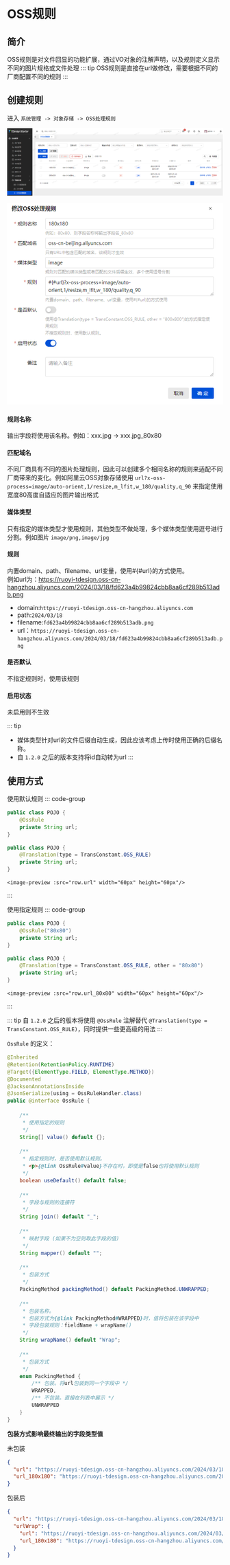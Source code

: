# OSS规则

## 简介
OSS规则是对文件回显的功能扩展，通过VO对象的注解声明，以及规则定义显示不同的图片规格或文件处理
::: tip
OSS规则是直接在url做修改，需要根据不同的厂商配置不同的规则
:::

## 创建规则
进入 `系统管理 -> 对象存储 -> OSS处理规则`

![img.png](../../assets/images/basic/oss-rule/img.png)

![img2.png](../../assets/images/basic/oss-rule/img2.png)

#### 规则名称

输出字段将使用该名称。例如：xxx.jpg -> xxx.jpg_80x80
#### 匹配域名

不同厂商具有不同的图片处理规则，因此可以创建多个相同名称的规则来适配不同厂商带来的变化。例如阿里云OSS对象存储使用 `url?x-oss-process=image/auto-orient,1/resize,m_lfit,w_180/quality,q_90` 来指定使用宽度80高度自适应的图片输出格式
#### 媒体类型

只有指定的媒体类型才使用规则，其他类型不做处理，多个媒体类型使用逗号进行分割。例如图片 `image/png,image/jpg`
#### 规则

内置domain、path、filename、url变量，使用#{#url}的方式使用。<br/>例如url为：https://ruoyi-tdesign.oss-cn-hangzhou.aliyuncs.com/2024/03/18/fd623a4b99824cbb8aa6cf289b513adb.png
* domain:`https://ruoyi-tdesign.oss-cn-hangzhou.aliyuncs.com`
* path:`2024/03/18`
* filename:`fd623a4b99824cbb8aa6cf289b513adb.png`
* url：`https://ruoyi-tdesign.oss-cn-hangzhou.aliyuncs.com/2024/03/18/fd623a4b99824cbb8aa6cf289b513adb.png`
#### 是否默认

不指定规则时，使用该规则
#### 启用状态

未启用则不生效

::: tip
* 媒体类型针对url的文件后缀自动生成，因此应该考虑上传时使用正确的后缀名称。
* 自 `1.2.0` 之后的版本支持将id自动转为url
:::

## 使用方式

使用默认规则
::: code-group
```java [java <Badge type="tip" text=">1.2.0" />]
public class POJO {
    @OssRule
    private String url;
}
```
```java [java <Badge type="tip" text="<=1.2.0" />]
public class POJO {
    @Translation(type = TransConstant.OSS_RULE)
    private String url;
}
```
```vue [Vue]
<image-preview :src="row.url" width="60px" height="60px"/>
```
:::


使用指定规则
::: code-group
```java [java <Badge type="tip" text=">1.2.0" />]
public class POJO {
    @OssRule("80x80")
    private String url;
}
```
```java [java <Badge type="tip" text="<=1.2.0" />]
public class POJO {
    @Translation(type = TransConstant.OSS_RULE, other = "80x80")
    private String url;
}
```
```vue [Vue]
<image-preview :src="row.url_80x80" width="60px" height="60px"/>
```
:::

::: tip
自 `1.2.0` 之后的版本将使用 `@OssRule` 注解替代 `@Translation(type = TransConstant.OSS_RULE)`，同时提供一些更高级的用法
:::

`OssRule` 的定义：

```java
@Inherited
@Retention(RetentionPolicy.RUNTIME)
@Target({ElementType.FIELD, ElementType.METHOD})
@Documented
@JacksonAnnotationsInside
@JsonSerialize(using = OssRuleHandler.class)
public @interface OssRule {

    /**
     * 使用指定的规则
     */
    String[] value() default {};

    /**
     * 指定规则时，是否使用默认规则。
     * <p>{@link OssRule#value}不存在时，即使是false也将使用默认规则
     */
    boolean useDefault() default false;

    /**
     * 字段与规则的连接符
     */
    String join() default "_";

    /**
     * 映射字段 (如果不为空则取此字段的值)
     */
    String mapper() default "";

    /**
     * 包装方式
     */
    PackingMethod packingMethod() default PackingMethod.UNWRAPPED;

    /**
     * 包装名称。
     * 包装方式为{@link PackingMethod#WRAPPED}时，值将包装在该字段中
     * 字段包装规则：fieldName + wrapName()
     */
    String wrapName() default "Wrap";

    /**
     * 包装方式
     */
    enum PackingMethod {
        /** 包装。将url包装到同一个字段中 */
        WRAPPED,
        /** 不包装。直接在列表中展示 */
        UNWRAPPED
    }
}
```

**包装方式影响最终输出的字段类型值**

未包装
```json
{
  "url": "https://ruoyi-tdesign.oss-cn-hangzhou.aliyuncs.com/2024/03/18/fd623a4b99824cbb8aa6cf289b513adb.png",
  "url_180x180": "https://ruoyi-tdesign.oss-cn-hangzhou.aliyuncs.com/2024/03/18/fd623a4b99824cbb8aa6cf289b513adb.png?x-oss-process=image/auto-orient,1/resize,m_lfit,w_180/quality,q_90"
}
```

包装后
```json
{
  "url": "https://ruoyi-tdesign.oss-cn-hangzhou.aliyuncs.com/2024/03/18/fd623a4b99824cbb8aa6cf289b513adb.png",
  "urlWrap": {
    "url": "https://ruoyi-tdesign.oss-cn-hangzhou.aliyuncs.com/2024/03/18/fd623a4b99824cbb8aa6cf289b513adb.png",
    "url_180x180": "https://ruoyi-tdesign.oss-cn-hangzhou.aliyuncs.com/2024/03/18/fd623a4b99824cbb8aa6cf289b513adb.png?x-oss-process=image/auto-orient,1/resize,m_lfit,w_180/quality,q_90"
  }
}
```
